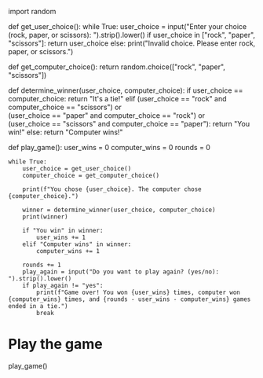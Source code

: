 import random

def get_user_choice():
    while True:
        user_choice = input("Enter your choice (rock, paper, or scissors): ").strip().lower()
        if user_choice in ["rock", "paper", "scissors"]:
            return user_choice
        else:
            print("Invalid choice. Please enter rock, paper, or scissors.")

def get_computer_choice():
    return random.choice(["rock", "paper", "scissors"])

def determine_winner(user_choice, computer_choice):
    if user_choice == computer_choice:
        return "It's a tie!"
    elif (user_choice == "rock" and computer_choice == "scissors") or \
         (user_choice == "paper" and computer_choice == "rock") or \
         (user_choice == "scissors" and computer_choice == "paper"):
        return "You win!"
    else:
        return "Computer wins!"

def play_game():
    user_wins = 0
    computer_wins = 0
    rounds = 0

    while True:
        user_choice = get_user_choice()
        computer_choice = get_computer_choice()

        print(f"You chose {user_choice}. The computer chose {computer_choice}.")

        winner = determine_winner(user_choice, computer_choice)
        print(winner)

        if "You win" in winner:
            user_wins += 1
        elif "Computer wins" in winner:
            computer_wins += 1

        rounds += 1
        play_again = input("Do you want to play again? (yes/no): ").strip().lower()
        if play_again != "yes":
            print(f"Game over! You won {user_wins} times, computer won {computer_wins} times, and {rounds - user_wins - computer_wins} games ended in a tie.")
            break

# Play the game
play_game()
